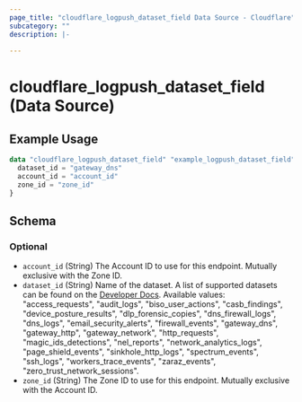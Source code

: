 ```yaml
---
page_title: "cloudflare_logpush_dataset_field Data Source - Cloudflare"
subcategory: ""
description: |-
  
---
```


# cloudflare_logpush_dataset_field (Data Source)



## Example Usage

```terraform
data "cloudflare_logpush_dataset_field" "example_logpush_dataset_field" {
  dataset_id = "gateway_dns"
  account_id = "account_id"
  zone_id = "zone_id"
}
```

<!-- schema generated by tfplugindocs -->
## Schema

### Optional

- `account_id` (String) The Account ID to use for this endpoint. Mutually exclusive with the Zone ID.
- `dataset_id` (String) Name of the dataset. A list of supported datasets can be found on the [Developer Docs](https://developers.cloudflare.com/logs/reference/log-fields/).
Available values: "access_requests", "audit_logs", "biso_user_actions", "casb_findings", "device_posture_results", "dlp_forensic_copies", "dns_firewall_logs", "dns_logs", "email_security_alerts", "firewall_events", "gateway_dns", "gateway_http", "gateway_network", "http_requests", "magic_ids_detections", "nel_reports", "network_analytics_logs", "page_shield_events", "sinkhole_http_logs", "spectrum_events", "ssh_logs", "workers_trace_events", "zaraz_events", "zero_trust_network_sessions".
- `zone_id` (String) The Zone ID to use for this endpoint. Mutually exclusive with the Account ID.


